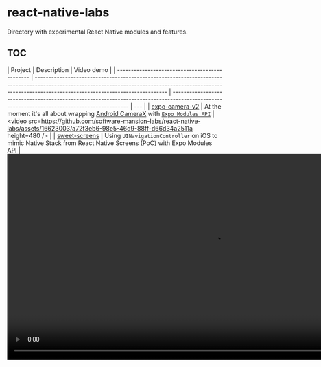 # react-native-labs

Directory with experimental React Native modules and features.

## TOC

| Project                                        | Description                                                                                                                                                                                                  | Video demo                                                                                                                                   |
| ---------------------------------------------- | ------------------------------------------------------------------------------------------------------------------------------------------------------------------------------------------------------------ | -------------------------------------------------------------------------------------------------------------------------------------------- | --- |
| [expo-camera-v2](./expo-camera-v2)             | At the moment it's all about wrapping [Android CameraX](https://developer.android.com/training/camerax) with [`Expo Modules API`](https://docs.expo.dev/modules/module-api)                                  | <video src=<https://github.com/software-mansion-labs/react-native-labs/assets/16623003/a72f3eb6-98e5-46d9-88ff-d66d34a2511a> height=480 />   |
| [sweet-screens](./sweet-screens)               | Using `UINavigationController` on iOS to mimic Native Stack from React Native Screens (PoC) with Expo Modules API                                                                                            | <video src="https://github.com/software-mansion-labs/react-native-labs/assets/39658211/7d87de31-00e3-4719-9e9e-fa6c6601b903" height="480"/>  |
| [link-preview](./link-preview)                 | Native iOS [LinkPresentation](https://developer.apple.com/documentation/linkpresentation) in React Native                                                                                                    | <video src="https://github.com/software-mansion-labs/react-native-labs/assets/104823336/878f810b-da13-41b5-b7fa-e3235c9f1af4" height="480"/> |
| [expo-live-activities](./expo-live-activities) | Fork of [react-native-widget-extensions](https://github.com/bndkt/react-native-widget-extension) allowing multiple activities in one time in one app and containing more generic update and end TS functions | <video src="https://github.com/software-mansion-labs/react-native-labs/assets/109533125/8cbec87e-1219-4637-b2e7-48c93fd8804f" height="480"/> |
| [expo-flashlight](./expo-flashlight)           | Add basic functions that allow users to control flashlight on their devices                                                                                                                                  | <video src="https://github.com/software-mansion-labs/react-native-labs/assets/39538890/33366084-2b42-4b8b-8195-4818f3a9c16c" height="480"/>  |
| [expo-super-torch](./expo-super-torch)         | Multiplatform* Torch API you always wanted... (*only android atm) [🧨](https://github.com/tjzel/expo-super-torch)                                                                                            | <video src="https://github.com/software-mansion-labs/react-native-labs/assets/40713406/c31acbba-a3fb-42fc-8b88-206812ab6d46" height="480"/>  |
| [microphone-meter](./MicrophoneMeter)          | Detects the sound with the microphone and controls the torch based on the sound level. (Android + iOS)                                                                                                       | <video src="https://github.com/software-mansion-labs/react-native-labs/assets/15989228/1d05de08-901f-4f58-b8b2-f93c07fc9e8a" height="480"/>  |     |
